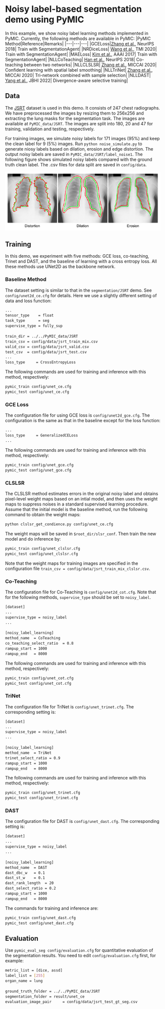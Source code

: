 # Noisy label-based segmentation demo using PyMIC

In this example, we show noisy label learning methods implemented in PyMIC.
Currently, the following methods are available in PyMIC:
|PyMIC Method|Reference|Remarks|
|---|---|---|
|GCELoss|[Zhang et al.][gce_paper], NeurIPS 2018| Train with SegmentationAgent|
|NRDiceLoss| [Wang et al.][nrdice_paper], TMI 2020| Train with SegmentationAgent|
|MAELoss| [Kim et al.][mae_paper], AAAI 2017| Train with SegmentationAgent|
|NLLCoTeaching| [Han et al.][cot_paper], NeurIPS 2018| Co-teaching between two networks|
|NLLCLSLSR| [Zhang et al.][cl_paper], MICCAI 2020| Confident learning with spatial label smoothing|
|NLLTriNet| [Zhang et al.][trinet_paper], MICCAI 2020| Tri-network combined with sample selection|
|NLLDAST| [Yang et al.][dast_paper], JBHI 2022| Divergence-aware selective training|

[gce_paper]:https://arxiv.org/abs/1805.07836
[nrdice_paper]:https://ieeexplore.ieee.org/document/9109297
[mae_paper]:https://arxiv.org/abs/1712.09482v1  
[cot_paper]:https://arxiv.org/abs/1804.06872
[cl_paper]:https://link.springer.com/chapter/10.1007/978-3-030-59710-8_70 
[trinet_paper]:https://link.springer.com/chapter/10.1007/978-3-030-59719-1_25 
[dast_paper]:https://ieeexplore.ieee.org/document/9770406 


## Data 
The [JSRT][jsrt_link] dataset is used in this demo. It consists of 247 chest radiographs. We have preprocessed the images by resizing them to 256x256 and extracting the lung masks for the segmentation task. The images are available at `PyMIC_data/JSRT`. The images are split into 180, 20 and 47 for training, validation and testing, respectively. 

[jsrt_link]:http://db.jsrt.or.jp/eng.php

For training images, we simulate noisy labels for 171 images (95%) and keep the clean label for 9 (5%) images. Run `python noise_simulate.py` to generate niosy labels based on dilation, erosion and edge distortion. The output noisy labels are saved in `PyMIC_data/JSRT/label_noise1`. The following figure shows simulated noisy labels compared with the ground truth clean label. The .csv files for data split are saved in `config/data`.

![noisy_label](./picture/noisy_label.png)


## Training
In this demo, we experiment with five methods: GCE loss, co-teaching, Trinet and DAST, and the baseline of learning with a cross entropy loss. All these methods use UNet2D as the backbone network.

### Baseline Method
The dataset setting is similar to that in the `segmentation/JSRT` demo. See `config/unet2d_ce.cfg` for details. Here we use a slightly different setting of data and loss function:

```bash
...
tensor_type    = float
task_type      = seg
supervise_type = fully_sup

train_dir = ../../PyMIC_data/JSRT
train_csv = config/data/jsrt_train_mix.csv
valid_csv = config/data/jsrt_valid.csv
test_csv  = config/data/jsrt_test.csv
...
loss_type     = CrossEntropyLoss
```

The following commands are used for training and inference with this method, respectively:

```bash
pymic_train config/unet_ce.cfg
pymic_test config/unet_ce.cfg
```

### GCE Loss
The configuration file for using GCE loss is `config/unet2d_gce.cfg`.  The  configuration is the same as that in the baseline except for the loss function:

```bash
...
loss_type     = GeneralizedCELoss
...
```

The following commands are used for training and inference with this method, respectively:

```bash
pymic_train config/unet_gce.cfg
pymic_test config/unet_gce.cfg
```

### CLSLSR
The CLSLSR method estimates errors in the original noisy label and obtains pixel-level weight maps based on an intial model, and then uses the weight maps to suppress noises in  a standard supervised learning procedure. Assume that the initial model is the baseline method, run the following command to obtain the weight maps:

```bash
python clslsr_get_condience.py config/unet_ce.cfg
```

The weight maps will be saved in `$root_dir/slsr_conf`. Then train the new model and do inference by:

```bash
pymic_train config/unet_clslsr.cfg
pymic_test config/unet_clslsr.cfg
```

Note that the weight maps for training images are specified in the configuration file `train_csv = config/data/jsrt_train_mix_clslsr.csv`.

### Co-Teaching
The configuration file for Co-Teaching is `config/unet2d_cot.cfg`. Note that for the following methods, `supervise_type` should be set to  `noisy_label`.

```bash
[dataset]
...
supervise_type = noisy_label
...

[noisy_label_learning]
method_name  = CoTeaching
co_teaching_select_ratio  = 0.8  
rampup_start = 1000
rampup_end   = 8000
```

The following commands are used for training and inference with this method, respectively:
```bash
pymic_train config/unet_cot.cfg
pymic_test config/unet_cot.cfg
```

### TriNet
The configuration file for TriNet is `config/unet_trinet.cfg`. The corresponding setting is:

```bash 
[dataset]
...
supervise_type = noisy_label
...

[noisy_label_learning]
method_name  = TriNet
trinet_select_ratio = 0.9
rampup_start = 1000
rampup_end   = 8000
```

The following commands are used for training and inference with this method, respectively:

```bash
pymic_train config/unet_trinet.cfg
pymic_test config/unet_trinet.cfg
```

### DAST
The configuration file for DAST is `config/unet_dast.cfg`. The corresponding setting is:

```bash
[dataset]
...
supervise_type = noisy_label
...

[noisy_label_learning]
method_name  = DAST
dast_dbc_w   = 0.1
dast_st_w    = 0.1  
dast_rank_length  = 20
dast_select_ratio = 0.2
rampup_start = 1000
rampup_end   = 8000
```

The commands for training and inference are:

```bash
pymic_train config/unet_dast.cfg
pymic_test config/unet_dast.cfg
```

## Evaluation
Use `pymic_eval_seg config/evaluation.cfg` for quantitative evaluation of the segmentation results. You need to edit `config/evaluation.cfg` first, for example:

```bash
metric_list = [dice, assd]
label_list = [255]
organ_name = lung

ground_truth_folder = ../../PyMIC_data/JSRT
segmentation_folder = result/unet_ce
evaluation_image_pair     = config/data/jsrt_test_gt_seg.csv
```

